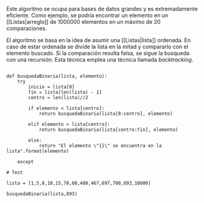 Este algoritmo se ocupa para bases de datos grandes y es extremadamente eficiente. Como ejemplo, se podría encontrar un elemento en un [[Listas|arreglo]] de 1000000 elementos en un máximo de 20 comparaciones. 

El algoritmo se basa en la idea de asumir una [[Listas|lista]] ordenada. En caso de estar ordenada se divide la lista en la mitad y compararlo con el elemento buscado. Si la comparación resulta falsa, se sigue la busqueda con una recursión. Esta técnica emplea una técnica llamada *backtracking*. 

```jupyter 

def busquedaBinaria(lista, elemento):
	try
		inicio = lista[0]
		fin = lista[len(lista) - 1]
		centro = len(lista)//2
	
		if elemento < lista[centro]: 
			return busquedaBinaria(lista[0:centro], elemento)
	
		elif elemento > lista[centro]: 
			return busquedaBinaria(lista[centro:fin], elemento)
	
		else: 
			return "El elemento \"{}\" se encuentra en la lista".format(elemento)

	except

# Test 

lista = [1,5,8,10,15,70,80,400,467,697,700,893,10000] 

busquedaBinaria(lista,893)


```

